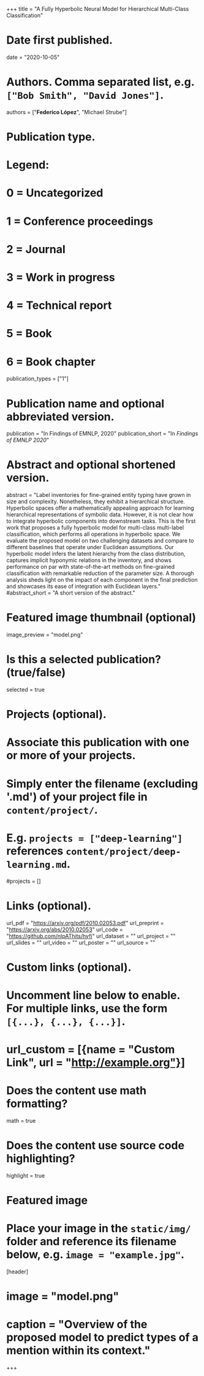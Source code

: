 +++
title = "A Fully Hyperbolic Neural Model for Hierarchical Multi-Class Classification"

# Date first published.
date = "2020-10-05"

# Authors. Comma separated list, e.g. `["Bob Smith", "David Jones"]`.
authors = ["**Federico López**", "Michael Strube"]

# Publication type.
# Legend:
# 0 = Uncategorized
# 1 = Conference proceedings
# 2 = Journal
# 3 = Work in progress
# 4 = Technical report
# 5 = Book
# 6 = Book chapter
publication_types = ["1"]

# Publication name and optional abbreviated version.
publication = "In Findings of EMNLP, 2020"
publication_short = "In *Findings of EMNLP 2020*"

# Abstract and optional shortened version.
abstract = "Label inventories for fine-grained entity typing have grown in size and complexity. Nonetheless, they exhibit a hierarchical structure. Hyperbolic spaces offer a mathematically appealing approach for learning hierarchical representations of symbolic data. However, it is not clear how to integrate hyperbolic components into downstream tasks. This is the first work that proposes a fully hyperbolic model for multi-class multi-label classification, which performs all operations in hyperbolic space. We evaluate the proposed model on two challenging datasets and compare to different baselines that operate under Euclidean assumptions. Our hyperbolic model infers the latent hierarchy from the class distribution, captures implicit hyponymic relations in the inventory, and shows performance on par with state-of-the-art methods on fine-grained classification with remarkable reduction of the parameter size. A thorough analysis sheds light on the impact of each component in the final prediction and showcases its ease of integration with Euclidean layers."
#abstract_short = "A short version of the abstract."

# Featured image thumbnail (optional)
image_preview = "model.png"

# Is this a selected publication? (true/false)
selected = true

# Projects (optional).
#   Associate this publication with one or more of your projects.
#   Simply enter the filename (excluding '.md') of your project file in `content/project/`.
#   E.g. `projects = ["deep-learning"]` references `content/project/deep-learning.md`.
#projects = []

# Links (optional).
url_pdf = "https://arxiv.org/pdf/2010.02053.pdf"
url_preprint = "https://arxiv.org/abs/2010.02053"
url_code = "https://github.com/nlpAThits/hyfi"
url_dataset = ""
url_project = ""
url_slides = ""
url_video = ""
url_poster = ""
url_source = ""

# Custom links (optional).
#   Uncomment line below to enable. For multiple links, use the form `[{...}, {...}, {...}]`.
# url_custom = [{name = "Custom Link", url = "http://example.org"}]

# Does the content use math formatting?
math = true

# Does the content use source code highlighting?
highlight = true

# Featured image
# Place your image in the `static/img/` folder and reference its filename below, e.g. `image = "example.jpg"`.
[header]
# image = "model.png"
# caption = "Overview of the proposed model to predict types of a mention within its context."

+++
